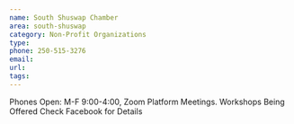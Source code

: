 ```yaml
---
name: South Shuswap Chamber
area: south-shuswap
category: Non-Profit Organizations
type: 
phone: 250-515-3276
email: 
url: 
tags:
---
```


Phones Open: M-F 9:00-4:00, Zoom Platform Meetings. Workshops Being Offered Check Facebook for Details